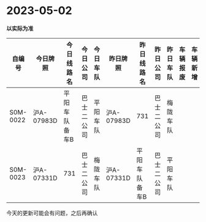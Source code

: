 # 2023-05-02

**以实际为准**

| 自编号      | 今日牌照      | 今日线路名   | 今日公司  | 今日车队 | 昨日牌照      | 昨日线路名   | 昨日公司  | 昨日车队 | 车辆报废 | 车辆新增 | 线路更改  | 车队更改  | 公司更改 | 牌照更改 |
|----------|-----------|---------|-------|------|-----------|---------|-------|------|------|------|-------|-------|------|------|
| S0M-0022 | 沪A-07983D | 平阳车队备车B | 巴士二公司 | 平阳车队 | 沪A-07983D | 731     | 巴士二公司 | 梅陇车队 |      |      | 3线路更改 | 4车队更改 |      |      |
| S0M-0023 | 沪A-07331D | 731     | 巴士二公司 | 梅陇车队 | 沪A-07331D | 平阳车队备车B | 巴士二公司 | 平阳车队 |      |      | 3线路更改 | 4车队更改 |

今天的更新可能会有问题，之后再确认
